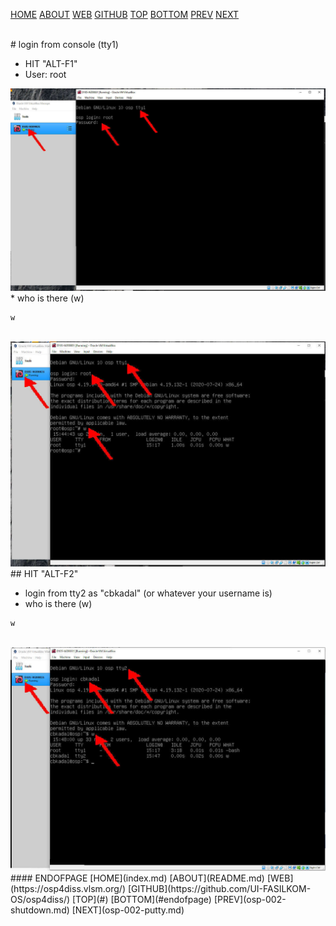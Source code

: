 ---
---

[HOME](index.md)
[ABOUT](README.md)
[WEB](https://osp4diss.vlsm.org/)
[GITHUB](https://github.com/UI-FASILKOM-OS/osp4diss/)
[TOP](#)
[BOTTOM](#endofpage)
[PREV](osp-002-shutdown.md)
[NEXT](osp-002-putty.md)

<br>
# login from console (tty1)

* HIT "ALT-F1"
* User: root

<img src="pictures/WK-OSP-07.jpg"  width="960">

<br>
* who is there (w)

```
w

```
<br>

<img src="pictures/WK-OSP-08.jpg"  width="960">

<br>
## HIT "ALT-F2"

* login from tty2 as "cbkadal" (or whatever your username is)
* who is there (w)

```
w

```

<br>
<img src="pictures/WK-OSP-09.jpg"  width="960">

<br>
#### ENDOFPAGE
[HOME](index.md)
[ABOUT](README.md)
[WEB](https://osp4diss.vlsm.org/)
[GITHUB](https://github.com/UI-FASILKOM-OS/osp4diss/)
[TOP](#)
[BOTTOM](#endofpage)
[PREV](osp-002-shutdown.md)
[NEXT](osp-002-putty.md)
<br>

